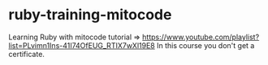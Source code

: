 # ruby-training-mitocode
Learning Ruby with mitocode tutorial => https://www.youtube.com/playlist?list=PLvimn1Ins-41I74OfEUG_RTIX7wXl19E8
In this course you don't get a certificate.